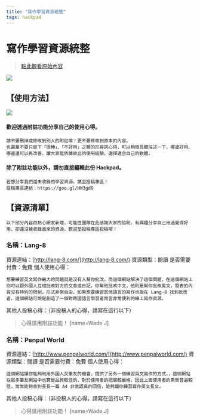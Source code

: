 ```yaml
---
title: "寫作學習資源統整"
tags: hackpad
---
```


# 寫作學習資源統整

> [點此觀看原始內容](https://g0v.hackpad.tw/0.7124ggfvdk876mfksb482maemi)

![](https://g0vhackmd.blob.core.windows.net/g0v-hackmd-images/upload_c630e2d08fa6261bec6ee98081bb61a3)

## 【使用方法】

![](https://g0vhackmd.blob.core.windows.net/g0v-hackmd-images/upload_537d857a1567fbdb7c5ce861a55aecb1)
#### 歡迎透過附註功能分享自己的使用心得。

```
請不要刪掉或修改到別人的附註唷！更不要修改到原本的內容。
也盡量不要只留下「很棒」、「不好用」之類的形容詞心得，可以稍微具體描述一下，哪邊好用、哪邊還可以再改善，讓大家能依據彼此的使用經驗，選擇適合自己的軟體。

```
#### 除了附註功能以外，請勿直接編輯此份 Hackpad。

```
若想分享我們還未收錄的學習資源，請至投稿專區！
投稿專區連結：https://goo.gl/HW3gdO

```
## 【資源清單】

```
以下部分內容由熱心網友新增，可能性團隊在此感謝大家的協助，有興趣分享自己用過覺得好用、卻還沒被收錄進來的資源，歡迎至投稿專區投稿唷！

```
### 名稱：Lang-8

資源連結：[http://lang-8.com/](http://lang-8.com/)
資源類型：閱讀
是否需要付費：免費
個人使用心得：
```
想要練習英文寫作最大的問題就是沒有人幫你批改，而這個網站解決了這個問題，在這個網站上你可以跟外國人互相批改對方的文章或日記，你幫他批改中文，他則是幫你批改英文，發表的內容沒有特別的限制，形式非常自由，如果想要練習其他語言的寫作也能在 Lang-8 找到批改者，這個網站可說是創造了一個對跨國語言學習者而言非常便利的線上寫作資源。
```
其他人投稿心得：（非投稿人的心得，請寫在這行以下）
> 心得請用附註功能！
> [name=Wade J]



### 名稱：Penpal World

資源連結：[http://www.penpalworld.com/](http://www.penpalworld.com/)
資源類型：閱讀
是否需要付費：免費
個人使用心得：
```
這個網站讓你能夠利用外國人交筆友的機會，提供了另外一個練習英文寫作的方式，，這個網站在眾多筆友網站中也算是品質較佳的，對於使用者的把關較嚴格，因此上面使用者的素質普遍較佳，常常能夠收到長長一篇 A4 非常認真的回信，能夠讓你練習寫作英文長文。
```
其他人投稿心得：（非投稿人的心得，請寫在這行以下）
> 心得請用附註功能！
> [name=Wade J]



